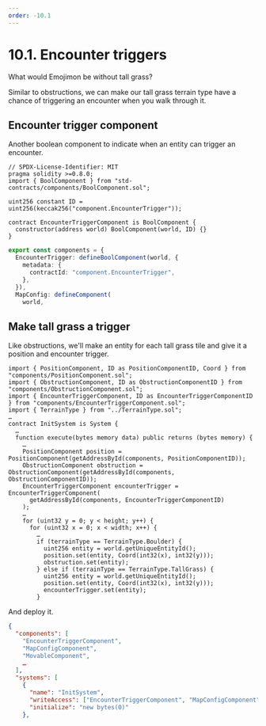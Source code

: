 ```yaml
---
order: -10.1
---
```


# 10.1. Encounter triggers

What would Emojimon be without tall grass?

Similar to obstructions, we can make our tall grass terrain type have a chance of triggering an encounter when you walk through it.

## Encounter trigger component

Another boolean component to indicate when an entity can trigger an encounter.

```sol packages/contracts/src/components/EncounterTriggerComponent.sol
// SPDX-License-Identifier: MIT
pragma solidity >=0.8.0;
import { BoolComponent } from "std-contracts/components/BoolComponent.sol";

uint256 constant ID = uint256(keccak256("component.EncounterTrigger"));

contract EncounterTriggerComponent is BoolComponent {
  constructor(address world) BoolComponent(world, ID) {}
}

```

```ts !#2-6 packages/client/src/mud/components.ts
export const components = {
  EncounterTrigger: defineBoolComponent(world, {
    metadata: {
      contractId: "component.EncounterTrigger",
    },
  }),
  MapConfig: defineComponent(
    world,
```

## Make tall grass a trigger

Like obstructions, we'll make an entity for each tall grass tile and give it a position and encounter trigger.

```sol !#4,12-14,23-27 packages/contracts/src/systems/InitSystem.sol
import { PositionComponent, ID as PositionComponentID, Coord } from "components/PositionComponent.sol";
import { ObstructionComponent, ID as ObstructionComponentID } from "components/ObstructionComponent.sol";
import { EncounterTriggerComponent, ID as EncounterTriggerComponentID } from "components/EncounterTriggerComponent.sol";
import { TerrainType } from "../TerrainType.sol";
…
contract InitSystem is System {
  …
  function execute(bytes memory data) public returns (bytes memory) {
    …
    PositionComponent position = PositionComponent(getAddressById(components, PositionComponentID));
    ObstructionComponent obstruction = ObstructionComponent(getAddressById(components, ObstructionComponentID));
    EncounterTriggerComponent encounterTrigger = EncounterTriggerComponent(
      getAddressById(components, EncounterTriggerComponentID)
    );
    …
    for (uint32 y = 0; y < height; y++) {
      for (uint32 x = 0; x < width; x++) {
        …
        if (terrainType == TerrainType.Boulder) {
          uint256 entity = world.getUniqueEntityId();
          position.set(entity, Coord(int32(x), int32(y)));
          obstruction.set(entity);
        } else if (terrainType == TerrainType.TallGrass) {
          uint256 entity = world.getUniqueEntityId();
          position.set(entity, Coord(int32(x), int32(y)));
          encounterTrigger.set(entity);
        }

```

And deploy it.

```json !#3,11 packages/contracts/deploy.json
{
  "components": [
    "EncounterTriggerComponent",
    "MapConfigComponent",
    "MovableComponent",
    …
  ],
  "systems": [
    {
      "name": "InitSystem",
      "writeAccess": ["EncounterTriggerComponent", "MapConfigComponent", "ObstructionComponent", "PositionComponent"],
      "initialize": "new bytes(0)"
    },
```
